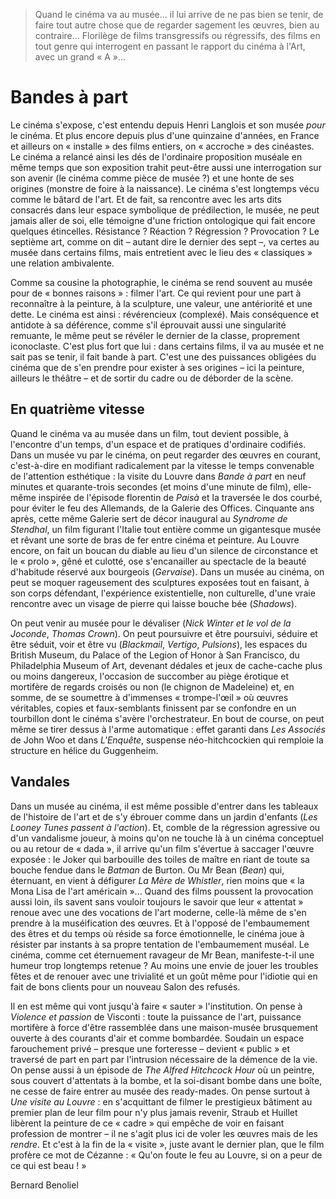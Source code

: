 > Quand le cinéma va au musée... il lui arrive de ne pas bien se tenir, de faire tout autre chose que de regarder sagement les œuvres, bien au contraire... Florilège de films transgressifs ou régressifs, des films en tout genre qui interrogent en passant le rapport du cinéma à l'Art, avec un grand « A »...

# Bandes à part

Le cinéma s'expose, c'est entendu depuis Henri Langlois et son musée _pour_ le cinéma. Et plus encore depuis plus d'une quinzaine d'années, en France et ailleurs on « installe » des films entiers, on « accroche » des cinéastes. Le cinéma a relancé ainsi les dés de l'ordinaire proposition muséale en même temps que son exposition trahit peut-être aussi une interrogation sur son avenir (le cinéma comme pièce de musée ?) et une honte de ses origines (monstre de foire à la naissance). Le cinéma s'est longtemps vécu comme le bâtard de l'art. Et de fait, sa rencontre avec les arts dits consacrés dans leur espace symbolique de prédilection, le musée, ne peut jamais aller de soi, elle témoigne d'une friction ontologique qui fait encore quelques étincelles. Résistance ? Réaction ? Régression ? Provocation ? Le septième art, comme on dit – autant dire le dernier des sept –, va certes au musée dans certains films, mais entretient avec le lieu des « classiques » une relation ambivalente.

Comme sa cousine la photographie, le cinéma se rend souvent au musée pour de « bonnes raisons » : filmer l'art. Ce qui revient pour une part à reconnaître à la peinture, à la sculpture, une valeur, une antériorité et une dette. Le cinéma est ainsi : révérencieux (complexé). Mais conséquence et antidote à sa déférence, comme s'il éprouvait aussi une singularité remuante, le même peut se révéler le dernier de la classe, proprement iconoclaste. C'est plus fort que lui : dans certains films, il va au musée et ne sait pas se tenir, il fait bande à part. C'est une des puissances obligées du cinéma que de s'en prendre pour exister à ses origines – ici la peinture, ailleurs le théâtre – et de sortir du cadre ou de déborder de la scène.

## En quatrième vitesse

Quand le cinéma va au musée dans un film, tout devient possible, à l'encontre d'un temps, d'un espace et de pratiques d'ordinaire codifiés. Dans un musée vu par le cinéma, on peut regarder des œuvres en courant, c'est-à-dire en modifiant radicalement par la vitesse le temps convenable de l'attention esthétique : la visite du Louvre dans _Bande à part_ en neuf minutes et quarante-trois secondes (et moins d'une minute de film), elle-même inspirée de l'épisode florentin de _Paisà_ et la traversée le dos courbé, pour éviter le feu des Allemands, de la Galerie des Offices. Cinquante ans après, cette même Galerie sert de décor inaugural au _Syndrome de Stendhal_, un film figurant l'Italie tout entière comme un gigantesque musée et rêvant une sorte de bras de fer entre cinéma et peinture. Au Louvre encore, on fait un boucan du diable au lieu d'un silence de circonstance et le « prolo », gêné et culotté, ose s'encanailler au spectacle de la beauté d'habitude réservé aux bourgeois (_Gervaise_). Dans un musée au cinéma, on peut se moquer rageusement des sculptures exposées tout en faisant, à son corps défendant, l'expérience existentielle, non culturelle, d'une vraie rencontre avec un visage de pierre qui laisse bouche bée (_Shadows_).

On peut venir au musée pour le dévaliser (_Nick Winter et le vol de la Joconde_, _Thomas Crown_). On peut poursuivre et être poursuivi, séduire et être séduit, voir et être vu (_Blackmail_, _Vertigo_, _Pulsions_), les espaces du British Museum, du Palace of the Legion of Honor à San Francisco, du Philadelphia Museum of Art, devenant dédales et jeux de cache-cache plus ou moins dangereux, l'occasion de succomber au piège érotique et mortifère de regards croisés ou non (le chignon de Madeleine) et, en somme, de se soumettre à d'immenses « trompe-l'œil » où œuvres véritables, copies et faux-semblants finissent par se confondre en un tourbillon dont le cinéma s'avère l'orchestrateur. En bout de course, on peut même se tirer dessus à l'arme automatique : effet garanti dans _Les Associés_ de John Woo et dans _L'Enquête_, suspense néo-hitchcockien qui remploie la structure en hélice du Guggenheim.

## Vandales

Dans un musée au cinéma, il est même possible d'entrer dans les tableaux de l'histoire de l'art et de s'y ébrouer comme dans un jardin d'enfants (_Les Looney Tunes passent à l'action_). Et, comble de la régression agressive ou d'un vandalisme joueur, à moins qu'on ne touche là à un cinéma conceptuel ou au retour de « dada », il arrive qu'un film s'évertue à saccager l'œuvre exposée : le Joker qui barbouille des toiles de maître en riant de toute sa bouche fendue dans le _Batman_ de Burton. Ou Mr Bean (_Bean_) qui, éternuant, en vient à défigurer _La Mère de Whistler_, rien moins que « la Mona Lisa de l'art américain »... Quand des films poussent la provocation aussi loin, ils savent sans vouloir toujours le savoir que leur « attentat » renoue avec une des vocations de l'art moderne, celle-là même de s'en prendre à la muséification des œuvres. Et à l'opposé de l'embaumement des êtres et du temps où réside sa force émotionnelle, le cinéma joue à résister par instants à sa propre tentation de l'embaumement muséal. Le cinéma, comme cet éternuement ravageur de Mr Bean, manifeste-t-il une humeur trop longtemps retenue ? Au moins une envie de jouer les troubles fêtes et de renouer avec une trivialité et un goût même pour l'idiotie qui en fait de bons clients pour un nouveau Salon des refusés.

Il en est même qui vont jusqu'à faire « sauter » l'institution. On pense à _Violence et passion_ de Visconti : toute la puissance de l'art, puissance mortifère à force d'être rassemblée dans une maison-musée brusquement ouverte à des courants d'air et comme bombardée. Soudain un espace farouchement privé – presque une forteresse – devient « public » et traversé de part en part par l'intrusion nécessaire de la démence de la vie. On pense aussi à un épisode de _The Alfred Hitchcock Hour_ où un peintre, sous couvert d'attentats à la bombe, et la soi-disant bombe dans une boîte, ne cesse de faire entrer au musée des ready-mades. On pense surtout à _Une visite au Louvre_ : en s'acquittant de filmer le prestigieux bâtiment au premier plan de leur film pour n'y plus jamais revenir, Straub et Huillet libèrent la peinture de ce « cadre » qui empêche de voir en faisant profession de montrer – il ne s'agit plus ici de voler les œuvres mais de les _rendre_. Et c'est à la fin de la « visite », juste avant le dernier plan, que le film profère ce mot de Cézanne : « Qu'on foute le feu au Louvre, si on a peur de ce qui est beau ! »

Bernard Benoliel
